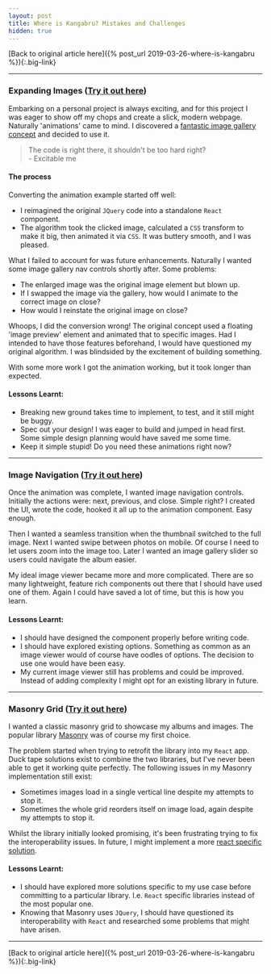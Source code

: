 ```yaml
---
layout: post
title: Where is Kangabru? Mistakes and Challenges
hidden: true
---
```


[Back to original article here]({% post_url 2019-03-26-where-is-kangabru %}){:.big-link}

---

### Expanding Images ([Try it out here](https://whereiskangabru.com/#/album/2019_costa_rica_central_coast))
Embarking on a personal project is always exciting, and for this project I was eager to show off my chops and create a slick, modern webpage. Naturally 'animations' came to mind. I discovered a [fantastic image gallery concept](https://tympanus.net/Development/ImageGridEffects/index3.html) and decided to use it.

<blockquote>
The code is right there, it shouldn't be too hard right?<br>
- Excitable me
</blockquote>

#### The process
Converting the animation example started off well:
- I reimagined the original `JQuery` code into a standalone `React` component.
- The algorithm took the clicked image, calculated a `CSS` transform to make it big, then animated it via `CSS`. It was buttery smooth, and I was pleased.

What I failed to account for was future enhancements. Naturally I wanted some image gallery nav controls shortly after. Some problems:
- The enlarged image was the original image element but blown up.
- If I swapped the image via the gallery, how would I animate to the correct image on close?
- How would I reinstate the original image on close?

Whoops, I did the conversion wrong! The original concept used a floating 'image preview' element and animated that to specific images. Had I intended to have those features beforehand, I would have questioned my original algorithm. I was blindsided by the excitement of building something.

With some more work I got the animation working, but it took longer than expected.

#### Lessons Learnt:
- Breaking new ground takes time to implement, to test, and it still might be buggy.
- Spec out your design! I was eager to build and jumped in head first. Some simple design planning would have saved me some time.
- Keep it simple stupid! Do you need these animations right now?

---

### Image Navigation ([Try it out here](https://whereiskangabru.com/#/album/2017_colombia_north_colombia/012.jpg))

Once the animation was complete, I wanted image navigation controls. Initially the actions were: next, previous, and close. Simple right? I created the UI, wrote the code, hooked it all up to the animation component. Easy enough.

Then I wanted a seamless transition when the thumbnail switched to the full image. Next I wanted swipe between photos on mobile. Of course I need to let users zoom into the image too. Later I wanted an image gallery slider so users could navigate the album easier.

My ideal image viewer became more and more complicated. There are so many lightweight, feature rich components out there that I should have used one of them. Again I could have saved a lot of time, but this is how you learn.

#### Lessons Learnt:
- I should have designed the component properly before writing code.
- I should have explored existing options. Something as common as an image viewer would of course have oodles of options. The decision to use one would have been easy.
- My current image viewer still has problems and could be improved. Instead of adding complexity I might opt for an existing library in future.

---

### Masonry Grid ([Try it out here](https://whereiskangabru.com/#/albums))

I wanted a classic masonry grid to showcase my albums and images. The popular library [Masonry](https://masonry.desandro.com/) was of course my first choice.

The problem started when trying to retrofit the library into my `React` app. Duck tape solutions exist to combine the two libraries, but I've never been able to get it working quite perfectly. The following issues in my Masonry implementation still exist:
- Sometimes images load in a single vertical line despite my attempts to stop it.
- Sometimes the whole grid reorders itself on image load, again despite my attempts to stop it.

Whilst the library initially looked promising, it's been frustrating trying to fix the interoperability issues. In future, I might implement a more [react specific solution](https://codesandbox.io/embed/26mjowzpr).

#### Lessons Learnt:
- I should have explored more solutions specific to my use case before committing to a particular library. I.e. `React` specific libraries instead of the most popular one.
- Knowing that Masonry uses `JQuery`, I should have questioned its interoperability with `React` and researched some problems that might have arisen.

---

[Back to original article here]({% post_url 2019-03-26-where-is-kangabru %}){:.big-link}